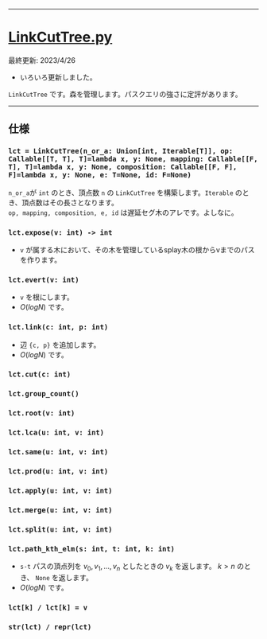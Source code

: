 _____

# [LinkCutTree.py](https://github.com/titanium-22/Library_py/blob/main/DataStructures/DynamicConnectivity/LinkCutTree.py)

最終更新: 2023/4/26
- いろいろ更新しました。  

`LinkCutTree` です。森を管理します。パスクエリの強さに定評があります。
_____

## 仕様

### `lct = LinkCutTree(n_or_a: Union[int, Iterable[T]], op: Callable[[T, T], T]=lambda x, y: None, mapping: Callable[[F, T], T]=lambda x, y: None, composition: Callable[[F, F], F]=lambda x, y: None, e: T=None, id: F=None)`
`n_or_a`が `int` のとき、頂点数 `n` の `LinkCutTree` を構築します。`Iterable` のとき、頂点数はその長さとなります。  
`op, mapping, composition, e, id` は遅延セグ木のアレです。よしなに。

### `lct.expose(v: int) -> int`
- `v` が属する木において、その木を管理しているsplay木の根からvまでのパスを作ります。

### `lct.evert(v: int)`
- `v` を根にします。
- $O(logN)$ です。

### `lct.link(c: int, p: int)`
- 辺 `{c, p}` を追加します。
- $O(logN)$ です。

### `lct.cut(c: int)`

### `lct.group_count()`

### `lct.root(v: int)`

### `lct.lca(u: int, v: int)`

### `lct.same(u: int, v: int)`

### `lct.prod(u: int, v: int)`

### `lct.apply(u: int, v: int)`

### `lct.merge(u: int, v: int)`

### `lct.split(u: int, v: int)`

### `lct.path_kth_elm(s: int, t: int, k: int)`
- `s-t` パスの頂点列を $v_{0}, v_{1}, ..., v_{n}$ としたときの $v_{k}$ を返します。 $k > n$ のとき、 `None` を返します。
- $O(logN)$ です。

### `lct[k] / lct[k] = v`

### `str(lct) / repr(lct)`
